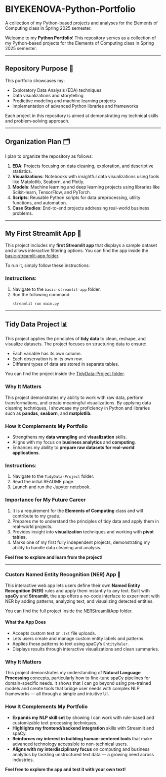 # BIYEKENOVA-Python-Portfolio
A collection of my Python-based projects and analyses for the Elements of Computing class in Spring 2025 semester.

Welcome to my **Python Portfolio**! This repository serves as a collection of my Python-based projects for the Elements of Computing class in Spring 2025 semester.

---

## Repository Purpose 📌
This portfolio showcases my:
- Exploratory Data Analysis (EDA) techniques
- Data visualizations and storytelling
- Predictive modeling and machine learning projects
- Implementation of advanced Python libraries and frameworks

Each project in this repository is aimed at demonstrating my technical skills and problem-solving approach.

---

## Organization Plan 🗂️
I plan to organize the repository as follows:
1. **EDA**: Projects focusing on data cleaning, exploration, and descriptive statistics.
2. **Visualizations**: Notebooks with insightful data visualizations using tools like Matplotlib, Seaborn, and Plotly.
3. **Models**: Machine learning and deep learning projects using libraries like Scikit-learn, TensorFlow, and PyTorch.
4. **Scripts**: Reusable Python scripts for data preprocessing, utility functions, and automation.
5. **Case Studies**: End-to-end projects addressing real-world business problems.

---

## My First Streamlit App 🌟
This project includes my **first Streamlit app** that displays a sample dataset and allows interactive filtering options. You can find the app inside the [basic-streamlit-app folder](basic-streamlit-app). 

To run it, simply follow these instructions:

### Instructions:
1. Navigate to the `basic-streamlit-app` folder.
2. Run the following command:
   ```bash
   streamlit run main.py

---

## Tidy Data Project 📊

This project applies the principles of **tidy data** to clean, reshape, and visualize datasets. The project focuses on structuring data to ensure:
- Each variable has its own column.
- Each observation is in its own row.
- Different types of data are stored in separate tables.

You can find the project inside the [TidyData-Project folder](https://github.com/adiyabiyekenova/BIYEKENOVA-Python-Portfolio/tree/main/TidyData-Project).

### Why It Matters  
This project demonstrates my ability to work with raw data, perform transformations, and create meaningful visualizations. By applying data cleaning techniques, I showcase my proficiency in Python and libraries such as **pandas**, **seaborn**, and **matplotlib**.

### How It Complements My Portfolio  
- Strengthens my **data wrangling** and **visualization** skills.  
- Aligns with my focus on **business analytics** and **computing**.  
- Enhances my ability to **prepare raw datasets for real-world applications**.

### Instructions:
1. Navigate to the `TidyData-Project` folder.
2. Read the initial README page.
3. Launch and run the Jupyter notebook.

### Importance for My Future Career  
1. It is a requirement for the **Elements of Computing** class and will contribute to my grade.
2. Prepares me to understand the principles of tidy data and apply them in real-world projects.
3. Provides insight into **visualization** techniques and working with **pivot tables**.
4. Marks one of my first fully independent projects, demonstrating my ability to handle data cleaning and analysis.

**Feel free to explore and learn from the project!**

---

### Custom Named Entity Recognition (NER) App 🧠

This interactive web app lets users define their own **Named Entity Recognition (NER)** rules and apply them instantly to any text. Built with **spaCy** and **Streamlit**, the app offers a no-code interface to experiment with NER by adding patterns, analyzing text, and visualizing detected entities.

You can find the full project inside the [NERStreamlitApp](https://github.com/adiyabiyekenova/BIYEKENOVA-Python-Portfolio/tree/main/NERStreamlitApp) folder.

#### What the App Does
- Accepts custom text or `.txt` file uploads.
- Lets users create and manage custom entity labels and patterns.
- Applies those patterns to text using spaCy’s `EntityRuler`.
- Displays results through interactive visualizations and clean summaries.

### Why It Matters

This project demonstrates my understanding of **Natural Language Processing** concepts, particularly how to fine-tune spaCy pipelines for domain-specific needs. It shows that I can go beyond using pre-trained models and create tools that bridge user needs with complex NLP frameworks — all through a simple and intuitive UI.

### How It Complements My Portfolio

- **Expands my NLP skill set** by showing I can work with rule-based and customizable text processing techniques.
- **Highlights my frontend/backend integration** skills with Streamlit and spaCy.
- **Reinforces my interest in building human-centered tools** that make advanced technology accessible to non-technical users.
- **Aligns with my interdisciplinary focus** on computing and business analytics by tackling unstructured text data — a growing need across industries.

**Feel free to explore the app and test it with your own text!**

